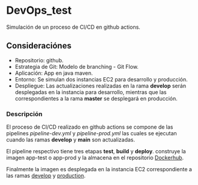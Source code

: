 # DevOps_test

Simulación de un proceso de CI/CD en github actions.

## Consideraciónes

- Repositorio: github.
- Estrategia de Git: Modelo de branching - Git Flow.
- Aplicación: App en java maven.
- Entorno: Se simulan dos instancias EC2 para desarrollo y producción.
- Despliegue: Las actualizaciones realizadas en la rama **develop** serán desplegadas en la instancia para desarrollo, mientras que las correspondientes a la rama **master** se desplegará en producción.

### Descripción

El proceso de CI/CD realizado en github actions se compone de las pipelines _pipeline-dev.yml_ y _pipeline-prod.yml_ las cuales se ejecutan cuando las ramas **develop** y **main** son actualizadas.

El pipeline respectivo tiene tres etapas **test**, **build** y **deploy**. construye la imagen app-test o app-prod y la almacena en el repositorio [Dockerhub](https://hub.docker.com/u/jhoguaman).

Finalmente la imagen es desplegada en la instancia EC2 correspondiente a las ramas [develop](http://44.204.171.106:3000/hello/dev) y [production](http://3.89.218.218:3000/hello/prod).
